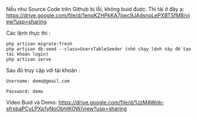 Nếu như Source Code trên Github bị lỗi, không buid được. Thì tải ở đây ạ: https://drive.google.com/file/d/1enqKZHPkKA7jiwc9JAdsnoLePXBTSfM8/view?usp=sharing

Các lệnh thực thi :
  
    php artisan migrate:fresh
    php artisan db:seed --class=UsersTableSeeder (nhớ chạy lệnh này để tạo tài khoản login)
    php artisan serve
Sau đó truy cập với tài khoản : 

    Username: demo@gmail.com
    
    Password: demo

Video Buid và Demo: https://drive.google.com/file/d/1JzMAWnb-sfrsbaPCyLPXp1yNoObhtKOW/view?usp=sharing
